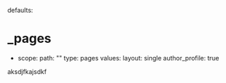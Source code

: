defaults:
  # _pages
  - scope:
      path: ""
      type: pages
    values:
      layout: single
      author_profile: true


aksdjfkajsdkf
